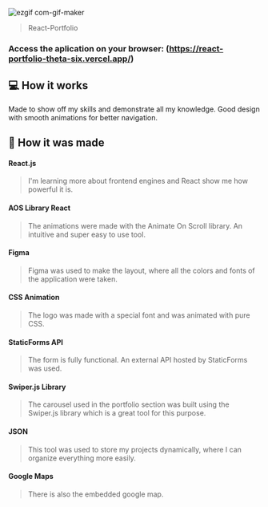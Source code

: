 ﻿![ezgif com-gif-maker](https://user-images.githubusercontent.com/86019173/152037411-782cb4a8-e757-44a5-b9d5-c3f0abb71d31.gif)

> React-Portfolio

### Access the aplication on your browser: (https://react-portfolio-theta-six.vercel.app/)

## 💻 How it works

Made to show off my skills and demonstrate all my knowledge. Good design with smooth animations for better navigation. 

## 🚀 How it was made

#### React.js
> I'm learning more about frontend engines and React show me how powerful it is.

#### AOS Library React
> The animations were made with the Animate On Scroll library. An intuitive and super easy to use tool.

#### Figma
> Figma was used to make the layout, where all the colors and fonts of the application were taken.

#### CSS Animation
> The logo was made with a special font and was animated with pure CSS.

#### StaticForms API
> The form is fully functional. An external API hosted by StaticForms was used.

#### Swiper.js Library
> The carousel used in the portfolio section was built using the Swiper.js library which is a great tool for this purpose.

#### JSON
> This tool was used to store my projects dynamically, where I can organize everything more easily.

#### Google Maps
> There is also the embedded google map.
